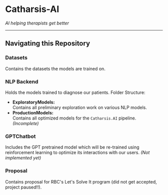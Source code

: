 # Catharsis-AI
*AI helping therapists get better*

---

## Navigating this Repository

### Datasets
Contains the datasets the models are trained on.    

### NLP Backend
Holds the models trained to diagnose our patients. Folder Structure:
- **ExploratoryModels:**  
  Contains all preliminary exploration work on various NLP models.
- **ProductionModels:**  
  Contains all optimized models for the `Catharsis.AI` pipeline. *(Incomplete)*

### GPTChatbot
Includes the GPT pretrained model which will be re-trained using reinforcement learning to optimize its interactions with our users. *(Not implemented yet)*

### Proposal
Contains proposal for RBC's Let's Solve It program (did not get accepted, project paused!!).
